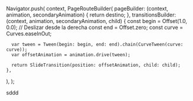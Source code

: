 Navigator.push(
  context,
  PageRouteBuilder(
    pageBuilder: (context, animation, secondaryAnimation) {
      return destino;
    },
    transitionsBuilder: (context, animation, secondaryAnimation, child) {
      const begin = Offset(1.0, 0.0); // Deslizar desde la derecha
      const end = Offset.zero;
      const curve = Curves.easeInOut;

      var tween = Tween(begin: begin, end: end).chain(CurveTween(curve: curve));
      var offsetAnimation = animation.drive(tween);

      return SlideTransition(position: offsetAnimation, child: child);
    },
  ),
);

sddd